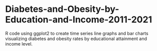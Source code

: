 # Diabetes-and-Obesity-by-Education-and-Income-2011-2021
R code using ggplot2 to create time series line graphs and bar charts visualizing diabetes and obesity rates by educational attainment and income level.
